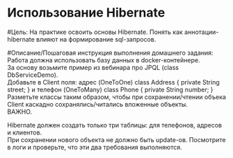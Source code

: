 # Использование Hibernate

#Цель:
На практике освоить основы Hibernate.
Понять как аннотации-hibernate влияют на формирование sql-запросов.

#Описание/Пошаговая инструкция выполнения домашнего задания:
Работа должна использовать базу данных в docker-контейнере.</br>
За основу возьмите пример из вебинара про JPQL (class DbServiceDemo).</br>
Добавьте в Client поля:
адрес (OneToOne)
class Address {
private String street;
}
и телефон (OneToMany)
class Phone {
private String number;
}</br>
Разметьте классы таким образом, чтобы при сохранении/чтении объека Client каскадно сохранялись/читались вложенные объекты.</br>
ВАЖНО.</br>

Hibernate должен создать только три таблицы: для телефонов, адресов и клиентов.</br>
При сохранении нового объекта не должно быть update-ов. Посмотрите в логи и проверьте, что эти два требования выполняются.</br>